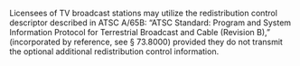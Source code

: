 Licensees of TV broadcast stations may utilize the redistribution control descriptor described in ATSC A/65B: “ATSC Standard: Program and System Information Protocol for Terrestrial Broadcast and Cable (Revision B),” (incorporated by reference, see § 73.8000) provided they do not transmit the optional additional redistribution control information.

